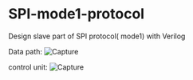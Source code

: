 # SPI-mode1-protocol
Design slave part of SPI protocol( mode1) with Verilog


Data path:
![Capture](https://user-images.githubusercontent.com/80327162/174429297-e4d159c6-7da5-4585-8f5f-c382b48addb4.PNG)




control unit:
![Capture](https://user-images.githubusercontent.com/80327162/174429337-bf22e59d-3eb5-450c-af1e-8455bde0d275.PNG)
